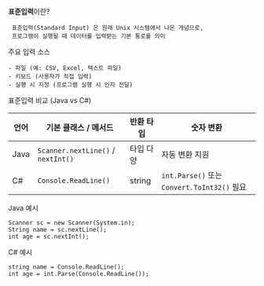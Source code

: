 **표준입력**이란?

     표준입력(Standard Input) 은 원래 Unix 시스템에서 나온 개념으로,  
     프로그램이 실행될 때 데이터를 입력받는 기본 통로를 의미


주요 입력 소스

    - 파일 (예: CSV, Excel, 텍스트 파일)
    - 키보드 (사용자가 직접 입력)
    - 실행 시 지정 (프로그램 실행 시 인자 전달)

 
표준입력 비교 (Java vs C#)

| 언어  | 기본 클래스 / 메서드 | 반환 타입 | 숫자 변환 |
|-------|----------------------|-----------|-----------|
| Java  | `Scanner.nextLine()` / `nextInt()` | 타입 다양 | 자동 변환 지원 |
| C#    | `Console.ReadLine()` | string    | `int.Parse()` 또는 `Convert.ToInt32()` 필요 |




Java 예시

    Scanner sc = new Scanner(System.in);
    String name = sc.nextLine();
    int age = sc.nextInt();

C# 예시

    string name = Console.ReadLine();
    int age = int.Parse(Console.ReadLine());
